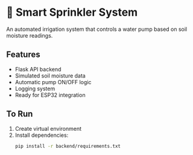# 🌱 Smart Sprinkler System

An automated irrigation system that controls a water pump based on soil moisture readings.

## Features
- Flask API backend
- Simulated soil moisture data
- Automatic pump ON/OFF logic
- Logging system
- Ready for ESP32 integration

## To Run
1. Create virtual environment
2. Install dependencies:
   ```bash
   pip install -r backend/requirements.txt
